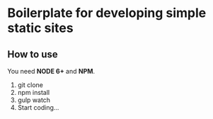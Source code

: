 # Boilerplate for developing simple static sites

## How to use
You need **NODE 6+** and **NPM**.

1. git clone
2. npm install
3. gulp watch
4. Start coding...